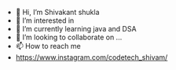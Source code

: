 - 👋 Hi, I’m Shivakant shukla
- 👀 I’m interested in 
- 🌱 I’m currently learning java and DSA
- 💞️ I’m looking to collaborate on ...
- 📫 How to reach me 
- https://www.instagram.com/codetech_shivam/

<!---
codetech-shivam/codetech-shivam is a ✨ special ✨ repository because its `README.md` (this file) appears on your GitHub profile.
You can click the Preview link to take a look at your changes.
--->
